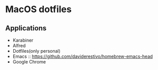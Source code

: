 # MacOS dotfiles

## Applications

- Karabiner
- Alfred
- Dotfiles(only personal)
- Emacs :: https://github.com/daviderestivo/homebrew-emacs-head
- Google Chrome
